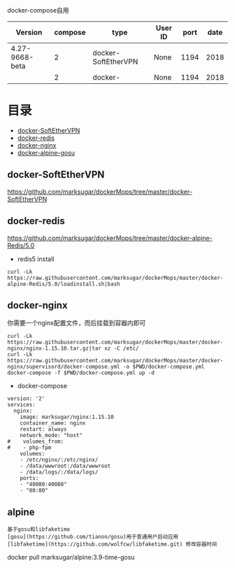 docker-compose自用


| Version         |   compose    | type                | User ID | port      |date      |
| ----------------|------------- | ------------------- | ------- | --------- |--------- |
| 4.27-9668-beta  |       2      | docker-SoftEtherVPN | None    | 1194      |2018      |
|                 |       2      | docker-             | None    | 1194      |2018      |


# 目录

- [docker-SoftEtherVPN](#docker-SoftEtherVPN)
- [docker-redis](#docker-redis)
- [docker-nginx](#docker-nginx)
- [docker-alpine-gosu](#alpine)
## docker-SoftEtherVPN

https://github.com/marksugar/dockerMops/tree/master/docker-SoftEtherVPN

## docker-redis

https://github.com/marksugar/dockerMops/tree/master/docker-alpine-Redis/5.0

- redis5 install
```
curl -Lk https://raw.githubusercontent.com/marksugar/dockerMops/master/docker-alpine-Redis/5.0/loadinstall.sh|bash
```
## docker-nginx

你需要一个nginx配置文件，而后挂载到容器内即可
```
curl -Lk https://raw.githubusercontent.com/marksugar/dockerMops/master/docker-nginx/nginx-1.15.10.tar.gz|tar xz -C /etc/
curl -Lk https://raw.githubusercontent.com/marksugar/dockerMops/master/docker-nginx/supervisord/docker-compose.yml -o $PWD/docker-compose.yml
docker-compose -f $PWD/docker-compose.yml up -d
```
- docker-compose
```
version: '2'
services:
  nginx:
    image: marksugar/nginx:1.15.10
    container_name: nginx
    restart: always
    network_mode: "host"
#    volumes_from:
#    - php-fpm
    volumes: 
    - /etc/nginx/:/etc/nginx/
    - /data/wwwroot:/data/wwwroot
    - /data/logs/:/data/logs/ 
    ports:
    - "40080:40080"
    - "80:80"
```    
## alpine
```
基于gosu和libfaketime
[gosu](https://github.com/tianon/gosu)用于普通用户启动应用
[libfaketime](https://github.com/wolfcw/libfaketime.git) 修改容器时间
```
docker pull marksugar/alpine:3.9-time-gosu
```
